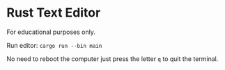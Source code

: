 # Rust Text Editor

For educational purposes only.

Run editor: `cargo run --bin main`

No need to reboot the computer just press the letter `q` to quit the terminal.
